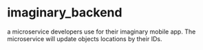 # imaginary_backend
a microservice developers use for their imaginary mobile app. The microservice will update objects locations by their IDs.
